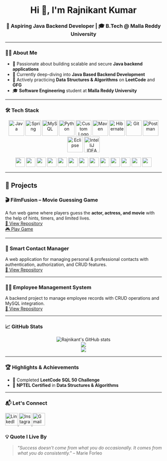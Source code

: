 <h1 align="center">Hi 👋, I'm Rajnikant Kumar</h1>
<h3 align="center">🚀 Aspiring Java Backend Developer | 🎓 B.Tech @ Malla Reddy University</h3>

---

### 🙋‍♂️ About Me

- 🎯 Passionate about building scalable and secure **Java backend applications**
- 🌱 Currently deep-diving into **Java Based Backend Development**
- 🔁 Actively practicing **Data Structures & Algorithms** on **LeetCode** and **GFG**
- 🎓 **Software Engineering** student at **Malla Reddy University**

---

### 🛠️ Tech Stack

<p align="center">
  <!-- Core & Frameworks -->
  <img src="https://cdn.jsdelivr.net/gh/devicons/devicon/icons/java/java-original.svg" height="50" alt="Java"/>
  <img src="https://cdn.jsdelivr.net/gh/devicons/devicon/icons/spring/spring-original.svg" height="50" alt="Spring"/>
  <img src="https://cdn.jsdelivr.net/gh/devicons/devicon/icons/mysql/mysql-original.svg" height="50" alt="MySQL"/>
  <img src="https://cdn.jsdelivr.net/gh/devicons/devicon/icons/python/python-original.svg" height="50" alt="Python"/>
  <img src="https://avatars.githubusercontent.com/u/84194169?v=4" height="50" alt="Custom Logo"/>
  <img src="https://cdn.jsdelivr.net/gh/devicons/devicon/icons/maven/maven-original.svg" height="50" alt="Maven"/>
  <img src="https://cdn.jsdelivr.net/gh/devicons/devicon/icons/hibernate/hibernate-original.svg" height="50" alt="Hibernate"/>
  <img src="https://cdn.jsdelivr.net/gh/devicons/devicon/icons/git/git-original.svg" height="50" alt="Git"/>
  <img src="https://www.vectorlogo.zone/logos/getpostman/getpostman-icon.svg" height="50" alt="Postman"/>

  <!-- IDEs -->
<img src="https://cdn.jsdelivr.net/gh/devicons/devicon/icons/eclipse/eclipse-original.svg" height="50" alt="Eclipse"/>
<img src="https://cdn.jsdelivr.net/gh/devicons/devicon/icons/intellij/intellij-original.svg" height="50" alt="IntelliJ IDEA"/>
</p>

<p align="center">
  <!-- Concepts with generic icons or SVGs -->
  <img src="https://img.shields.io/badge/Spring%20Boot-6DB33F?style=for-the-badge&logo=springboot&logoColor=white" height="30" />
  <img src="https://img.shields.io/badge/Spring%20MVC-6DB33F?style=for-the-badge&logo=spring&logoColor=white" height="30" />
  <img src="https://img.shields.io/badge/Spring%20Security-6DB33F?style=for-the-badge&logo=springsecurity&logoColor=white" height="30" />
  <img src="https://img.shields.io/badge/Spring%20Data%20JPA-6DB33F?style=for-the-badge&logo=spring&logoColor=white" height="30" />
  <img src="https://img.shields.io/badge/REST%20API-FF6F00?style=for-the-badge&logo=rest&logoColor=white" height="30" />
  <img src="https://img.shields.io/badge/Spring%20ORM-6DB33F?style=for-the-badge&logo=spring&logoColor=white" height="30" />
  <img src="https://img.shields.io/badge/Spring%20Core-6DB33F?style=for-the-badge&logo=spring&logoColor=white" height="30" />
  <img src="https://img.shields.io/badge/AOP-Aspect%20Oriented%20Programming-blue?style=for-the-badge" height="30" />
  <img src="https://img.shields.io/badge/JDBC-007396?style=for-the-badge&logo=java&logoColor=white" height="30" />
  <img src="https://img.shields.io/badge/Servlets-009688?style=for-the-badge&logo=java&logoColor=white" height="30" />
  <img src="https://img.shields.io/badge/Thymeleaf-005F0F?style=for-the-badge&logo=thymeleaf&logoColor=white" height="30" />
  <img src="https://img.shields.io/badge/DSA-FFA500?style=for-the-badge&logo=leetcode&logoColor=white" height="30" />
  <img src="https://img.shields.io/badge/Problem%20Solving-FF5722?style=for-the-badge&logo=geeksforgeeks&logoColor=white" height="30" />
</p>

---

## 🚀 Projects

### 🎬 FilmFusion – Movie Guessing Game  
A fun web game where players guess the **actor, actress, and movie** with the help of hints, timers, and limited lives.  
[🔗 View Repository](https://github.com/rajni2209/film-fusion-backup)
<br>
[🎮 Play Game](https://filmfusion-kohl.vercel.app/)

---

### 📇 Smart Contact Manager  
A web application for managing personal & professional contacts with authentication, authorization, and CRUD features.  
[🔗 View Repository](https://github.com/rajni2209/Smart-Contact-Manager)

---

### 🧑‍💼 Employee Management System  
A backend project to manage employee records with CRUD operations and MySQL integration.  
[🔗 View Repository](https://github.com/rajni2209/Employee-management-System)

---

### 📈 GitHub Stats

<p align="center">
  <img src="https://github-readme-stats.vercel.app/api?username=rajni2209&show_icons=true&theme=radical" alt="Rajnikant's GitHub stats" />
  <br/>
  <img src="https://github-readme-streak-stats.herokuapp.com?user=rajni2209&theme=radical" />
  <br/>
  <img src="https://github-readme-stats.vercel.app/api/top-langs/?username=rajni2209&layout=compact&theme=radical" />
</p>

---

### 🏆 Highlights & Achievements

- 🧠 Completed **LeetCode SQL 50 Challenge**
- 🏅 **NPTEL Certified** in **Data Structures & Algorithms**

---

### 📬 Let's Connect


<p>
  <a href="https://www.linkedin.com/in/rajnikant-kumar-27bb22354/">
    <img src="https://cdn-icons-png.flaticon.com/512/3536/3536505.png" width="40" height="40" alt="LinkedIn"/>
  </a>
  <a href="https://instagram.com/rajnikant070">
    <img src="https://cdn-icons-png.flaticon.com/512/2111/2111463.png" width="40" height="40" alt="Instagram"/>
  </a>
  <a href="mailto:rajnikantkumar2209@gmail.com">
    <img src="https://cdn-icons-png.flaticon.com/512/732/732200.png" width="40" height="40" alt="Gmail"/>
  </a>
</p>

### 💡 Quote I Live By  

> *"Success doesn't come from what you do occasionally. It comes from what you do consistently."* – Marie Forleo

